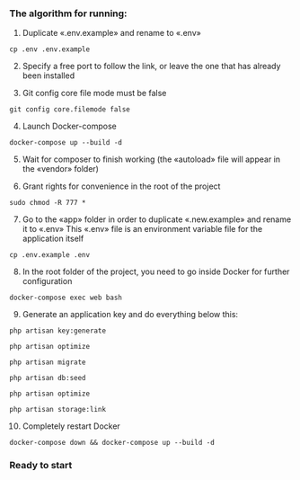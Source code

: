 ### The algorithm for running:

1. Duplicate «.env.example» and rename to «.env»
```
cp .env .env.example 
```

2. Specify a free port to follow the link, or leave the one that has already been installed


3. Git config core file mode must be false
```
git config core.filemode false
```

4. Launch Docker-compose
```
docker-compose up --build -d
```

5. Wait for composer to finish working (the «autoload» file will appear in the «vendor» folder)
 
 
6. Grant rights for convenience in the root of the project
```
sudo chmod -R 777 *
```
 
7. Go to the «app» folder in order to duplicate «.new.example» and rename it to «.env» This «.env» file is an environment variable file for the application itself
```
cp .env.example .env
```

8. In the root folder of the project, you need to go inside Docker for further configuration
```
docker-compose exec web bash
```

9. Generate an application key and do everything below this:
```
php artisan key:generate
```
```
php artisan optimize
```
```
php artisan migrate
```
```
php artisan db:seed
```
```
php artisan optimize
```
```
php artisan storage:link
```

10. Completely restart Docker 
```
docker-compose down && docker-compose up --build -d
```

### Ready to start
